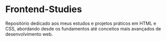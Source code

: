 # Frontend-Studies
Repositório dedicado aos meus estudos e projetos práticos em HTML e CSS, abordando desde os fundamentos até conceitos mais avançados de desenvolvimento web.
